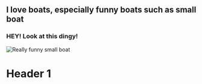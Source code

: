 ## I love boats, especially funny boats such as small boat


### HEY! Look at this dingy!
![Really funny small boat](https://www.clcboats.com/images/photos/boats/Ultralight-Dinghy/Ultralight%20Dinghy%20Launch%20-%205%20-%20Thumb.jpg)



# Header 1
